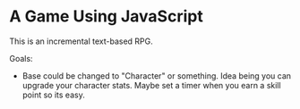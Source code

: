 # A Game Using JavaScript

This is an incremental text-based RPG.

Goals:

* Base could be changed to "Character" or something. Idea being you can upgrade your character stats. Maybe set a timer when you earn a skill point so its easy.
